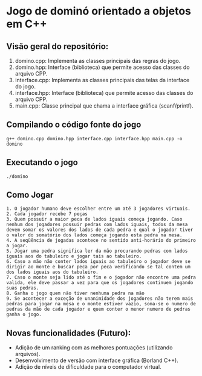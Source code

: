 Jogo de dominó orientado a objetos em C++
========

Visão geral do repositório:
-----------
1. domino.cpp: Implementa as classes principais das regras do jogo.
2. domino.hpp: Interface (biblioteca) que permite acesso das classes do arquivo CPP.
3. interface.cpp: Implementa as classes principais das telas da interface do jogo.
4. interface.hpp: Interface (biblioteca) que permite acesso das classes do arquivo CPP.
5. main.cpp: Classe principal que chama a interface gráfica (scanf/printf).

Compilando o código fonte do jogo
-----------
```
g++ domino.cpp domino.hpp interface.cpp interface.hpp main.cpp -o domino
```

Executando o jogo
-----------
```
./domino
```

Como Jogar
-----------
```
1. O jogador humano deve escolher entre um até 3 jogadores virtuais.
2. Cada jogador recebe 7 peças
3. Quem possuir a maior peca de lados iguais começa jogando. Caso nenhum dos jogadores possuir pedras com lados iguais, todos da mesa devem somar os valores dos lados de cada pedra e qual o jogador tiver o valor do somatório dos lados começa jogando esta pedra na mesa.
4. A seqüência de jogadas acontece no sentido anti-horário do primeiro a jogar.
5. Jogar uma pedra significa ler da mão procurando pedras com lados iguais aos do tabuleiro e jogar tais ao tabuleiro.
6. Caso a mão não conter lados iguais ao tabuleiro o jogador deve se dirigir ao monte e buscar peca por peca verificando se tal contem um dos lados iguais aos do tabuleiro.
7. Caso o monte seja lido até o fim e o jogador não encontre uma pedra valida, ele deve passar a vez para que os jogadores continuem jogando suas pedras.
8. Ganha o jogo quem não tiver nenhuma pedra na mão
9. Se acontecer a exceção de unanimidade dos jogadores não terem mais pedras para jogar na mesa e o monte estiver vazio, soma-se o numero de pedras da mão de cada jogador e quem conter o menor numero de pedras ganha o jogo.

```

Novas funcionalidades (Futuro):
-----------

- Adição de um ranking com as melhores pontuações (utilizando arquivos).
- Desenvolvimento de versão com interface gráfica (Borland C++).
- Adição de níveis de dificuldade para o computador virtual.
